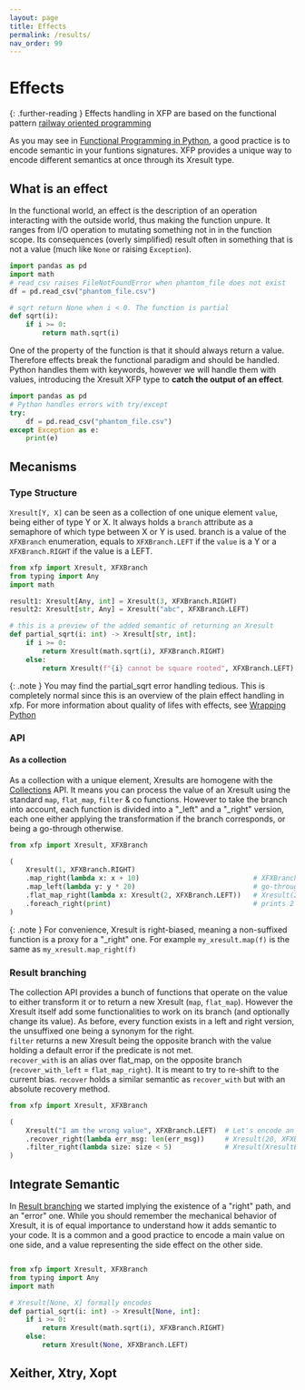```yaml
---
layout: page
title: Effects
permalink: /results/
nav_order: 99
---
```


<h1 style="font-weight: bold">Effects</h1>

{: .further-reading }
Effects handling in XFP are based on the functional pattern [railway oriented programming](https://naveenkumarmuguda.medium.com/railway-oriented-programming-a-powerful-functional-programming-pattern-ab454e467f31)

As you may see in [Functional Programming in Python](/python-fp/functional_programming/), a good practice is to encode semantic in your funtions signatures. XFP provides a unique way to encode different semantics at once through its Xresult type. 

## What is an effect

In the functional world, an effect is the description of an operation interacting with the outside world, thus making the function unpure. It ranges from I/O operation to mutating something not in in the function scope. Its consequences (overly simplified) result often in something that is not a value (much like `None` or raising `Exception`).

```python
import pandas as pd
import math
# read_csv raises FileNotFoundError when phantom_file does not exist
df = pd.read_csv("phantom_file.csv") 

# sqrt return None when i < 0. The function is partial
def sqrt(i):
    if i >= 0:
        return math.sqrt(i)
```

One of the property of the function is that it should always return a value. Therefore effects break the functional paradigm and should be handled. Python handles them with keywords, however we will handle them with values, introducing the Xresult XFP type to **catch the output of an effect**.

```python
import pandas as pd
# Python handles errors with try/except
try:
    df = pd.read_csv("phantom_file.csv")
except Exception as e:
    print(e)
```

## Mecanisms

### Type Structure

`Xresult[Y, X]` can be seen as a collection of one unique element `value`, being either of type Y or X. It always holds a `branch` attribute as a semaphore of which type between X or Y is used. branch is a value of the `XFXBranch` enumeration, equals to `XFXBranch.LEFT` if the `value` is a Y or a `XFXBranch.RIGHT` if the value is a LEFT.  

```python
from xfp import Xresult, XFXBranch
from typing import Any
import math

result1: Xresult[Any, int] = Xresult(3, XFXBranch.RIGHT)
result2: Xresult[str, Any] = Xresult("abc", XFXBranch.LEFT)

# this is a preview of the added semantic of returning an Xresult
def partial_sqrt(i: int) -> Xresult[str, int]:
    if i >= 0:
        return Xresult(math.sqrt(i), XFXBranch.RIGHT)
    else:
        return Xresult(f"{i} cannot be square rooted", XFXBranch.LEFT)
```

{: .note }
You may find the partial_sqrt error handling tedious. This is completely normal since this is an overview of the plain effect handling in xfp. For more information about quality of lifes with effects, see [Wrapping Python](/python-fp/results/wrapping_python)

### API

#### As a collection

As a collection with a unique element, Xresults are homogene with the [Collections](/python-fp/collections/) API. It means you can process the value of an Xresult using the standard `map`, `flat_map`, `filter` & co functions. However to take the branch into account, each function is divided into a "_left" and a "_right" version, each one either applying the transformation if the branch corresponds, or being a go-through otherwise.

```python
from xfp import Xresult, XFXBranch

(
    Xresult(1, XFXBranch.RIGHT)
    .map_right(lambda x: x + 10)                            # XFXBranch(1 + 10, XFXBranch.RIGHT) because result is a RIGHT
    .map_left(lambda y: y * 20)                             # go-through because result is a RIGHT
    .flat_map_right(lambda x: Xresult(2, XFXBranch.LEFT))   # Xresult(2, XFXBranch.LEFT) because the initial result is a RIGHT
    .foreach_right(print)                                   # prints 2
)
```

{: .note }
For convenience, Xresult is right-biased, meaning a non-suffixed function is a proxy for a "_right" one. For example `my_xresult.map(f)` is the same as `my_xresult.map_right(f)`

### Result branching

The collection API provides a bunch of functions that operate on the value to either transform it or to return a new Xresult (`map`, `flat_map`). However the Xresult itself add some functionalities to work on its branch (and optionally change its value). As before, every function exists in a left and right version, the unsuffixed one being a synonym for the right.  
`filter` returns a new Xresult being the opposite branch with the value holding a default error if the predicate is not met.  
`recover_with` is an alias over flat_map, on the opposite branch (`recover_with_left` = `flat_map_right`). It is meant to try to re-shift to the current bias.
`recover` holds a similar semantic as `recover_with` but with an absolute recovery method.

```python
from xfp import Xresult, XFXBranch

(
    Xresult("I am the wrong value", XFXBranch.LEFT)  # Let's encode an 'error' in the LEFT path
    .recover_right(lambda err_msg: len(err_msg))     # Xresult(20, XFXBranch.RIGHT)
    .filter_right(lambda size: size < 5)             # Xresult(XresultError(...), XFXBranch.LEFT)
)
```

## Integrate Semantic

In [Result branching](#result-branching) we started implying the existence of a "right" path, and an "error" one. While you should remember the mechanical behavior of Xresult, it is of equal importance to understand how it adds semantic to your code. It is a common and a good practice to encode a main value on one side, and a value representing the side effect on the other side.

```python

from xfp import Xresult, XFXBranch
from typing import Any
import math

# Xresult[None, X] formally encodes 
def partial_sqrt(i: int) -> Xresult[None, int]:
    if i >= 0:
        return Xresult(math.sqrt(i), XFXBranch.RIGHT)
    else:
        return Xresult(None, XFXBranch.LEFT)

```

## Xeither, Xtry, Xopt